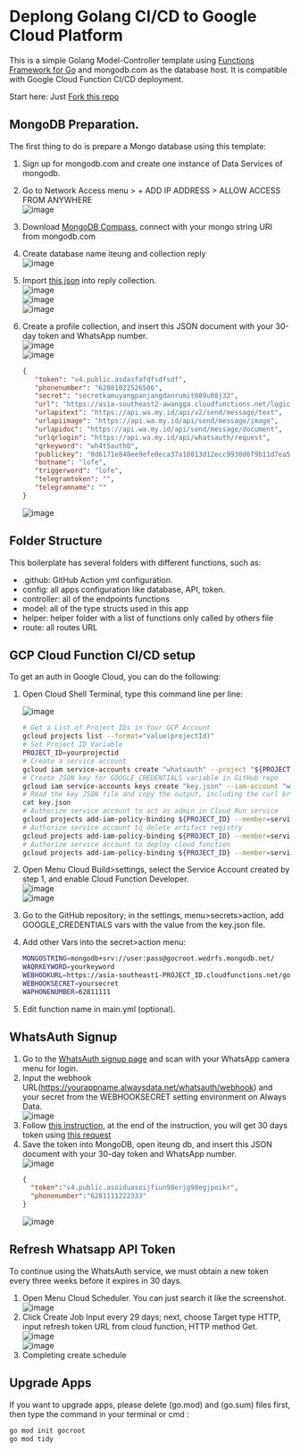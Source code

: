 # Deplong Golang CI/CD to Google Cloud Platform

This is a simple Golang Model-Controller template using [Functions Framework for Go](https://github.com/GoogleCloudPlatform/functions-framework-go) and mongodb.com as the database host. It is compatible with Google Cloud Function CI/CD deployment.

Start here: Just [Fork this repo](https://github.com/gocroot/gcp/)

## MongoDB Preparation.

The first thing to do is prepare a Mongo database using this template:

1. Sign up for mongodb.com and create one instance of Data Services of mongodb.
2. Go to Network Access menu > + ADD IP ADDRESS > ALLOW ACCESS FROM ANYWHERE  
   ![image](https://github.com/gocroot/gcp/assets/11188109/a16c5a73-ccdc-4425-8333-73c6fbf78e6d)  
3. Download [MongoDB Compass](https://www.mongodb.com/try/download/compass), connect with your mongo string URI from mongodb.com
4. Create database name iteung and collection reply  
   ![image](https://github.com/gocroot/alwaysdata/assets/11188109/23ccddb7-bf42-42e2-baac-3d69f3a919f8)  
5. Import [this json](https://whatsauth.my.id/webhook/iteung.reply.json) into reply collection.  
   ![image](https://github.com/gocroot/alwaysdata/assets/11188109/7a807d96-430f-4421-95fe-1c6a528ba428)  
   ![image](https://github.com/gocroot/alwaysdata/assets/11188109/fd785700-7347-4f4b-b3b9-34816fc7bc53)  
   ![image](https://github.com/gocroot/alwaysdata/assets/11188109/ef236b4d-f8f9-42c6-91ff-f6a7d83be4fc)  
6. Create a profile collection, and insert this JSON document with your 30-day token and WhatsApp number.  
   ![image](https://github.com/gocroot/alwaysdata/assets/11188109/5b7144c3-3cdb-472b-8ab3-41fe86dad9cb)  
   ![image](https://github.com/gocroot/alwaysdata/assets/11188109/829ae88a-be59-46f2-bddc-93482d0a4999)  

   ```json
   {
      "token": "v4.public.asdasfafdfsdfsdf",
      "phonenumber": "62881022526506",
      "secret": "secretkamuyangpanjangdanrumit089u08j32",
      "url": "https://asia-southeast2-awangga.cloudfunctions.net/logiccoffee/webhook/nomor/62881022526506",
      "urlapitext": "https://api.wa.my.id/api/v2/send/message/text",
      "urlapiimage": "https://api.wa.my.id/api/send/message/image",
      "urlapidoc": "https://api.wa.my.id/api/send/message/document",
      "urlqrlogin": "https://api.wa.my.id/api/whatsauth/request",
      "qrkeyword": "wh4t5auth0",
      "publickey": "0d6171e848ee9efe0eca37a10813d12ecc9930d6f9b11d7ea594cac48648f022",
      "botname": "lofe",
      "triggerword": "lofe",
      "telegramtoken": "",
      "telegramname": ""
   }
   ```

   ![image](https://github.com/gocroot/alwaysdata/assets/11188109/06330754-9167-4bf4-a214-5d75dab7c60a)  

## Folder Structure

This boilerplate has several folders with different functions, such as:

* .github: GitHub Action yml configuration.
* config: all apps configuration like database, API, token.
* controller: all of the endpoints functions
* model: all of the type structs used in this app
* helper: helper folder with a list of functions only called by others file
* route: all routes URL

## GCP Cloud Function CI/CD setup

To get an auth in Google Cloud, you can do the following:

1. Open Cloud Shell Terminal, type this command line per line:  
   
   ![image](https://github.com/gocroot/gcp/assets/11188109/14f8e9d7-f74c-4f74-ab9c-72731a3e5f13)  

   ```sh
   # Get a List of Project IDs in Your GCP Account
   gcloud projects list --format="value(projectId)"
   # Set Project ID Variable
   PROJECT_ID=yourprojectid
   # Create a service account
   gcloud iam service-accounts create "whatsauth" --project "${PROJECT_ID}"
   # Create JSON key for GOOGLE_CREDENTIALS variable in GitHub repo
   gcloud iam service-accounts keys create "key.json" --iam-account "whatsauth@${PROJECT_ID}.iam.gserviceaccount.com"
   # Read the key JSON file and copy the output, including the curl bracket, go to step 5.
   cat key.json
   # Authorize service account to act as admin in Cloud Run service
   gcloud projects add-iam-policy-binding ${PROJECT_ID} --member=serviceAccount:whatsauth@${PROJECT_ID}.iam.gserviceaccount.com --role=roles/run.admin
   # Authorize service account to delete artifact registry
   gcloud projects add-iam-policy-binding ${PROJECT_ID} --member=serviceAccount:whatsauth@${PROJECT_ID}.iam.gserviceaccount.com --role=roles/artifactregistry.admin
   # Authorize service account to deploy cloud function
   gcloud projects add-iam-policy-binding ${PROJECT_ID} --member=serviceAccount:whatsauth@${PROJECT_ID}.iam.gserviceaccount.com --role=roles/cloudfunctions.developer
   ```

3. Open Menu Cloud Build>settings, select the Service Account created by step 1, and enable Cloud Function Developer.  
   ![image](https://github.com/gocroot/gcp/assets/11188109/3ebc81b6-18b7-4d44-90b4-0abf67f82d66)  
   ![image](https://github.com/gocroot/gcp/assets/11188109/d2628542-99a6-44ce-ba78-798c249e0f22)  
5. Go to the GitHub repository; in the settings, menu>secrets>action, add GOOGLE_CREDENTIALS vars with the value from the key.json file.
6. Add other Vars into the secret>action menu:  

   ```sh
   MONGOSTRING=mongodb+srv://user:pass@gocroot.wedrfs.mongodb.net/
   WAQRKEYWORD=yourkeyword
   WEBHOOKURL=https://asia-southeast1-PROJECT_ID.cloudfunctions.net/gocroot/webhook/inbox
   WEBHOOKSECRET=yoursecret
   WAPHONENUMBER=62811111
   ```
7. Edit function name in main.yml (optional).

## WhatsAuth Signup

1. Go to the [WhatsAuth signup page](https://wa.my.id/) and scan with your WhatsApp camera menu for login.
2. Input the webhook URL(<https://yourappname.alwaysdata.net/whatsauth/webhook>) and your secret from the WEBHOOKSECRET setting environment on Always Data.  
   ![image](https://github.com/gocroot/alwaysdata/assets/11188109/e0b5cb9d-e9b3-4d04-bbd5-b03bd12293da)  
3. Follow [this instruction](https://whatsauth.my.id/docs/), at the end of the instruction, you will get 30 days token using [this request](https://wa.my.id/apidocs/#/signup/signUpNewUser)
4. Save the token into MongoDB, open iteung db, and insert this JSON document with your 30-day token and WhatsApp number.  
   ![image](https://github.com/gocroot/alwaysdata/assets/11188109/829ae88a-be59-46f2-bddc-93482d0a4999)  
   ```json
   {
     "token":"v4.public.asoiduasoijfiun98erjg98egjpoikr",
     "phonenumber":"6281111222333"
   }
   ```
   ![image](https://github.com/gocroot/alwaysdata/assets/11188109/06330754-9167-4bf4-a214-5d75dab7c60a)  

## Refresh Whatsapp API Token

To continue using the WhatsAuth service, we must obtain a new token every three weeks before it expires in 30 days.

1. Open Menu Cloud Scheduler. You can just search it like the screenshot.  
   ![image](https://github.com/gocroot/gcp/assets/11188109/58e3f419-123b-4a69-89d2-9a1d3adb1b76)  
2. Click Create Job Input every 29 days; next, choose Target type HTTP, input refresh token URL from cloud function, HTTP method Get.  
   ![image](https://github.com/gocroot/gcp/assets/11188109/a9ee6af9-f8b6-404c-8a60-4c3df63b534e)  
   ![image](https://github.com/gocroot/gcp/assets/11188109/9b7d3f80-b264-4690-8776-9a8158a5f29c)    
3. Completing create schedule

## Upgrade Apps

If you want to upgrade apps, please delete (go.mod) and (go.sum) files first, then type the command in your terminal or cmd :

```sh
go mod init gocroot
go mod tidy
```
